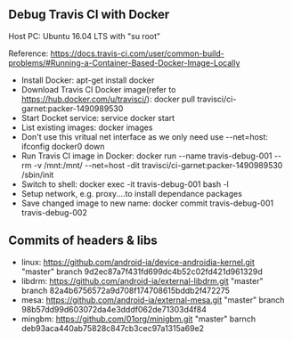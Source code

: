## Debug Travis CI with Docker

Host PC: Ubuntu 16.04 LTS with "su root"

Reference: https://docs.travis-ci.com/user/common-build-problems/#Running-a-Container-Based-Docker-Image-Locally

* Install Docker: apt-get install docker
* Download Travis CI Docker image(refer to https://hub.docker.com/u/travisci/): docker pull travisci/ci-garnet:packer-1490989530
* Start Docket service: service docker start
* List existing images: docker images
* Don't use this vritual net interface as we only need use --net=host: ifconfig docker0 down
* Run Travis CI image in Docker: docker run --name travis-debug-001 --rm -v /mnt:/mnt/  --net=host -dit travisci/ci-garnet:packer-1490989530 /sbin/init
* Switch to shell: docker exec -it travis-debug-001 bash -l
* Setup network, e.g. proxy....to install dependance packages
* Save changed image to new name: docker commit travis-debug-001 travis-debug-002

## Commits of headers & libs
* linux: https://github.com/android-ia/device-androidia-kernel.git "master" branch 9d2ec87a7f431fd699dc4b52c02fd421d961329d
* libdrm: https://github.com/android-ia/external-libdrm.git "master" branch 82a4b6756572a9d708f174708615bddb2f472275
* mesa: https://github.com/android-ia/external-mesa.git "master" branch 98b57dd99d603072da4e3dddf062de71303d4f84
* mingbm: https://github.com/01org/minigbm.git "master" barnch deb93aca440ab75828c847cb3cec97a1315a69e2

